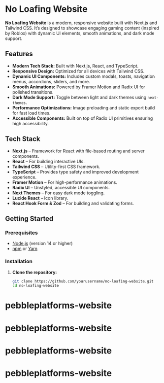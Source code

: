 # No Loafing Website

**No Loafing Website** is a modern, responsive website built with Next.js and Tailwind CSS. It’s designed to showcase engaging gaming content (inspired by Roblox) with dynamic UI elements, smooth animations, and dark mode support.

## Features

- **Modern Tech Stack:** Built with Next.js, React, and TypeScript.
- **Responsive Design:** Optimized for all devices with Tailwind CSS.
- **Dynamic UI Components:** Includes custom modals, toasts, navigation menus, accordions, sliders, and more.
- **Smooth Animations:** Powered by Framer Motion and Radix UI for polished transitions.
- **Dark Mode Support:** Toggle between light and dark themes using `next-themes`.
- **Performance Optimizations:** Image preloading and static export build for fast load times.
- **Accessible Components:** Built on top of Radix UI primitives ensuring high accessibility.

## Tech Stack

- **Next.js** – Framework for React with file-based routing and server components.
- **React** – For building interactive UIs.
- **Tailwind CSS** – Utility-first CSS framework.
- **TypeScript** – Provides type safety and improved development experience.
- **Framer Motion** – For high-performance animations.
- **Radix UI** – Unstyled, accessible UI components.
- **Next Themes** – For easy dark mode toggling.
- **Lucide React** – Icon library.
- **React Hook Form & Zod** – For building and validating forms.

## Getting Started

### Prerequisites

- [Node.js](https://nodejs.org/) (version 14 or higher)
- [npm](https://www.npmjs.com/) or [Yarn](https://yarnpkg.com/)

### Installation

1. **Clone the repository:**

   ```bash
   git clone https://github.com/yourusername/no-loafing-website.git
   cd no-loafing-website
# pebbleplatforms-website
# pebbleplatforms-website
# pebbleplatforms-website
# pebbleplatforms-website
